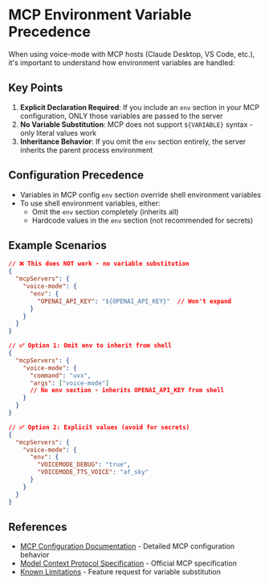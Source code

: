 # MCP Environment Variable Precedence

When using voice-mode with MCP hosts (Claude Desktop, VS Code, etc.), it's important to understand how environment variables are handled:

## Key Points

1. **Explicit Declaration Required**: If you include an `env` section in your MCP configuration, ONLY those variables are passed to the server
2. **No Variable Substitution**: MCP does not support `${VARIABLE}` syntax - only literal values work
3. **Inheritance Behavior**: If you omit the `env` section entirely, the server inherits the parent process environment

## Configuration Precedence

- Variables in MCP config `env` section override shell environment variables
- To use shell environment variables, either:
  - Omit the `env` section completely (inherits all)
  - Hardcode values in the `env` section (not recommended for secrets)

## Example Scenarios

```json
// ❌ This does NOT work - no variable substitution
{
  "mcpServers": {
    "voice-mode": {
      "env": {
        "OPENAI_API_KEY": "${OPENAI_API_KEY}"  // Won't expand
      }
    }
  }
}

// ✅ Option 1: Omit env to inherit from shell
{
  "mcpServers": {
    "voice-mode": {
      "command": "uvx",
      "args": ["voice-mode"]
      // No env section - inherits OPENAI_API_KEY from shell
    }
  }
}

// ✅ Option 2: Explicit values (avoid for secrets)
{
  "mcpServers": {
    "voice-mode": {
      "env": {
        "VOICEMODE_DEBUG": "true",
        "VOICEMODE_TTS_VOICE": "af_sky"
      }
    }
  }
}
```

## References

- [MCP Configuration Documentation](../mcp-config-json.md) - Detailed MCP configuration behavior
- [Model Context Protocol Specification](https://modelcontextprotocol.io/docs/specification) - Official MCP specification
- [Known Limitations](https://github.com/microsoft/vscode/issues/245237) - Feature request for variable substitution